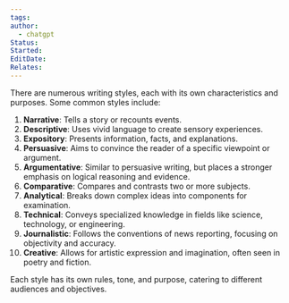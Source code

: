 ```yaml
---
tags: 
author:
  - chatgpt
Status: 
Started: 
EditDate: 
Relates:
---
```

There are numerous writing styles, each with its own characteristics and purposes. Some common styles include:  
  
1. **Narrative**: Tells a story or recounts events.  
2. **Descriptive**: Uses vivid language to create sensory experiences.  
3. **Expository**: Presents information, facts, and explanations.  
4. **Persuasive**: Aims to convince the reader of a specific viewpoint or argument.  
5. **Argumentative**: Similar to persuasive writing, but places a stronger emphasis on logical reasoning and evidence.  
6. **Comparative**: Compares and contrasts two or more subjects.  
7. **Analytical**: Breaks down complex ideas into components for examination.  
8. **Technical**: Conveys specialized knowledge in fields like science, technology, or engineering.  
9. **Journalistic**: Follows the conventions of news reporting, focusing on objectivity and accuracy.  
10. **Creative**: Allows for artistic expression and imagination, often seen in poetry and fiction.  
  
Each style has its own rules, tone, and purpose, catering to different audiences and objectives.